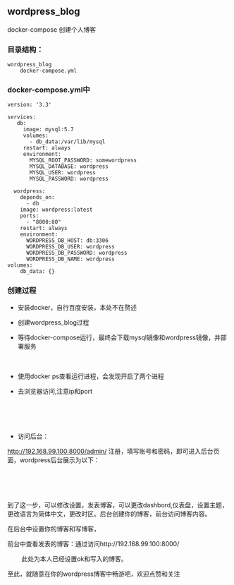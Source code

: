 ## wordpress_blog
docker-compose 创建个人博客

### 目录结构：

    wordpress_blog
        docker-compose.yml

### docker-compose.yml中
    
    version: '3.3'
    
    services:
       db:
         image: mysql:5.7
         volumes:
           - db_data:/var/lib/mysql
         restart: always
         environment:
           MYSQL_ROOT_PASSWORD: somewordpress
           MYSQL_DATABASE: wordpress
           MYSQL_USER: wordpress
           MYSQL_PASSWORD: wordpress

      wordpress:
        depends_on:
          - db
        image: wordpress:latest
        ports:
          - "8000:80"
        restart: always
        environment:
          WORDPRESS_DB_HOST: db:3306
          WORDPRESS_DB_USER: wordpress
          WORDPRESS_DB_PASSWORD: wordpress
          WORDPRESS_DB_NAME: wordpress
    volumes:
        db_data: {}
       
### 创建过程
+ 安装docker，自行百度安装，本处不在赘述
+ 创建wordpress_blog过程
　　

+ 等待docker-compose运行，最终会下载mysql镜像和wordpress镜像，并部署服务

　　

+ 使用docker ps查看运行进程，会发现开启了两个进程

+ 去浏览器访问,注意ip和port

　　

　　

+ 访问后台：　　

http://192.168.99.100:8000/admin/
注册，填写账号和密码，即可进入后台页面，wordpress后台展示为以下：

　　

　　

到了这一步，可以修改设置，发表博客，可以更改dashbord,仪表盘，设置主题，更改语言为简体中文，更改时区。后台创建你的博客，前台访问博客内容。

在后台中设置你的博客和写博客，

前台中查看发表的博客：通过访问http://192.168.99.100:8000/

　　
此处为本人已经设置ok和写入的博客。

至此，就随意在你的wordpress博客中畅游吧，欢迎点赞和关注

　　
